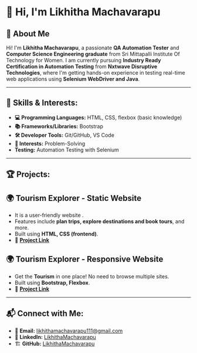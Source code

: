 # 👋 Hi, I'm **Likhitha Machavarapu**

## 📌 About Me
Hi! I'm **Likhitha Machavarapu**, a passionate **QA Automation Tester** and **Computer Science Engineering graduate** from Sri Mittapalli Institute Of Technology for Women.
I am currently pursuing **Industry Ready Certification in Automation Testing** from **Nxtwave Disruptive Technologies**, where I'm getting hands-on experience in testing real-time web applications using **Selenium WebDriver and Java**.

---
## 🚀 Skills & Interests:

- **💻 Programming Languages:** HTML, CSS, flexbox (basic knowledge)  
- **📚 Frameworks/Libraries:** Bootstrap    
- **🛠️ Developer Tools:** Git/GitHub, VS Code 
- **🎯 Interests:** Problem-Solving
- **Testing:** Automation Testing with Selenium

---
## 🏆 Projects:

## 🌍 Tourism Explorer - Static Website
- It is a user-friendly website .
- Features include **plan trips, explore destinations and book tours**, and more.
- Built using **HTML, CSS (frontend)**.
- 🔗 **[Project Link](https://github.com/LikhithaMachavarapu11/Static-Website.git)**

## 🌍 Tourism Explorer - Responsive Website
- Get the **Tourism** in one place! No need to browse multiple sites.
- Built using **Bootstrap, Flexbox**.
- 🔗 **[Project Link](https://github.com/LikhithaMachavarapu11/Responsive-Website.git)**

---
## 📬 Connect with Me:

- 📧 **Email:** likhithamachavarapu111@gmail.com  
- 💼 **LinkedIn:** [LikhithaMachavarapu](https://www.linkedin.com/in/likhitha111)  
- 🏗️ **GitHub:** [LikhithaMachavarapu](https://github.com/likhithamachavarapu11)  
